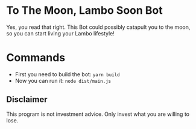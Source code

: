 # To The Moon, Lambo Soon Bot

Yes, you read that right. This Bot could possibly catapult you to the moon, so you can start living your Lambo lifestyle!

# Commands

* First you need to build the bot: `yarn build`
* Now you can run it: `node dist/main.js`


## Disclaimer

This program is not investment advice. Only invest what you are willing to lose.
